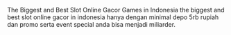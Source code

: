 The Biggest and Best Slot Online Gacor Games in Indonesia
the biggest and best slot online gacor in indonesia hanya dengan minimal depo 5rb rupiah dan promo serta event special anda bisa menjadi miliarder.
